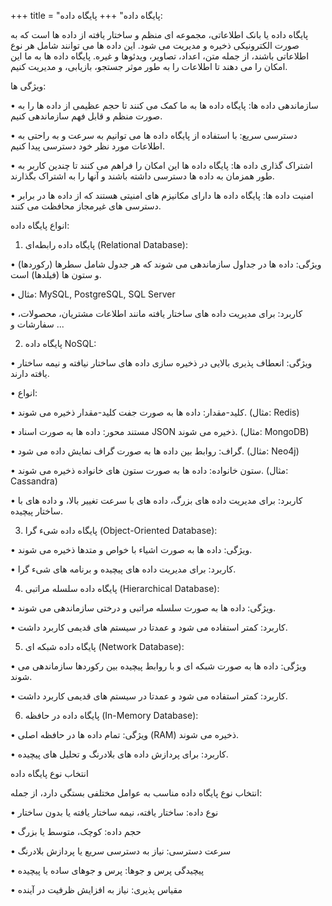 +++
title = "پایگاه داده"
+++
پایگاه داده:

پایگاه داده یا بانک اطلاعاتی، مجموعه ای منظم و ساختار یافته از داده ها است که به صورت الکترونیکی ذخیره و مدیریت می شود. این داده ها می توانند شامل هر نوع اطلاعاتی باشند، از جمله متن، اعداد، تصاویر، ویدئوها و غیره. پایگاه داده ها به ما این امکان را می دهند تا اطلاعات را به طور موثر جستجو، بازیابی، و مدیریت کنیم.

ویژگی ها:

• سازماندهی داده ها: پایگاه داده ها به ما کمک می کنند تا حجم عظیمی از داده ها را به صورت منظم و قابل فهم سازماندهی کنیم.

• دسترسی سریع: با استفاده از پایگاه داده ها می توانیم به سرعت و به راحتی به اطلاعات مورد نظر خود دسترسی پیدا کنیم.

• اشتراک گذاری داده ها: پایگاه داده ها این امکان را فراهم می کنند تا چندین کاربر به طور همزمان به داده ها دسترسی داشته باشند و آنها را به اشتراک بگذارند.

• امنیت داده ها: پایگاه داده ها دارای مکانیزم های امنیتی هستند که از داده ها در برابر دسترسی های غیرمجاز محافظت می کنند.

انواع پایگاه داده:

1. پایگاه داده رابطه‌ای (Relational Database):

• ویژگی: داده ها در جداول سازماندهی می شوند که هر جدول شامل سطرها (رکوردها) و ستون ها (فیلدها) است.

• مثال: MySQL, PostgreSQL, SQL Server

• کاربرد: برای مدیریت داده های ساختار یافته مانند اطلاعات مشتریان، محصولات، سفارشات و ...

2. پایگاه داده NoSQL:

• ویژگی: انعطاف پذیری بالایی در ذخیره سازی داده های ساختار نیافته و نیمه ساختار یافته دارند.

• انواع:

   • کلید-مقدار: داده ها به صورت جفت کلید-مقدار ذخیره می شوند. (مثال: Redis)

   • مستند محور: داده ها به صورت اسناد JSON ذخیره می شوند. (مثال: MongoDB)

   • گراف: روابط بین داده ها به صورت گراف نمایش داده می شود. (مثال: Neo4j)

   • ستون خانواده: داده ها به صورت ستون های خانواده ذخیره می شوند. (مثال: Cassandra)

• کاربرد: برای مدیریت داده های بزرگ، داده های با سرعت تغییر بالا، و داده های با ساختار پیچیده.

3. پایگاه داده شیء گرا (Object-Oriented Database):

• ویژگی: داده ها به صورت اشیاء با خواص و متدها ذخیره می شوند.

• کاربرد: برای مدیریت داده های پیچیده و برنامه های شیء گرا.

4. پایگاه داده سلسله مراتبی (Hierarchical Database):

• ویژگی: داده ها به صورت سلسله مراتبی و درختی سازماندهی می شوند.

• کاربرد: کمتر استفاده می شود و عمدتا در سیستم های قدیمی کاربرد داشت.

5. پایگاه داده شبکه ای (Network Database):

• ویژگی: داده ها به صورت شبکه ای و با روابط پیچیده بین رکوردها سازماندهی می شوند.

• کاربرد: کمتر استفاده می شود و عمدتا در سیستم های قدیمی کاربرد داشت.

6. پایگاه داده در حافظه (In-Memory Database):

• ویژگی: تمام داده ها در حافظه اصلی (RAM) ذخیره می شوند.

• کاربرد: برای پردازش داده های بلادرنگ و تحلیل های پیچیده.

انتخاب نوع پایگاه داده

انتخاب نوع پایگاه داده مناسب به عوامل مختلفی بستگی دارد، از جمله:

• نوع داده: ساختار یافته، نیمه ساختار یافته یا بدون ساختار

• حجم داده: کوچک، متوسط یا بزرگ

• سرعت دسترسی: نیاز به دسترسی سریع یا پردازش بلادرنگ

• پیچیدگی پرس و جوها: پرس و جوهای ساده یا پیچیده

• مقیاس پذیری: نیاز به افزایش ظرفیت در آینده
